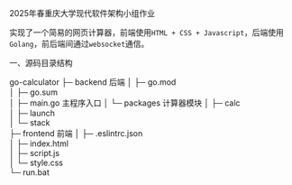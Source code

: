 2025年春重庆大学现代软件架构小组作业

实现了一个简易的网页计算器，前端使用`HTML + CSS + Javascript`，后端使用`Golang`，前后端间通过`websocket`通信。

一、源码目录结构

go-calculator
├─ backend                  后端
│    ├─ go.mod              
│    ├─ go.sum              
│    ├─ main.go             主程序入口
│    └─ packages            计算器模块
│           ├─ calc         
│           ├─ launch       
│           └─ stack        
├─ frontend                 前端
│    ├─ .eslintrc.json      
│    ├─ index.html          
│    ├─ script.js           
│    └─ style.css          
└─ run.bat                 